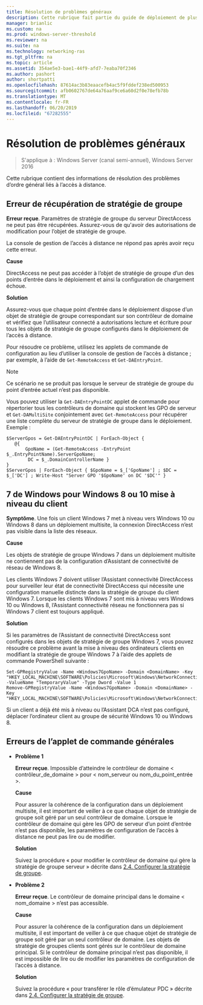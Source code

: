 ```yaml
---
title: Résolution de problèmes généraux
description: Cette rubrique fait partie du guide de déploiement de plusieurs serveurs d’accès distant dans un déploiement Multisite dans Windows Server 2016.
manager: brianlic
ms.custom: na
ms.prod: windows-server-threshold
ms.reviewer: na
ms.suite: na
ms.technology: networking-ras
ms.tgt_pltfrm: na
ms.topic: article
ms.assetid: 354ae5e3-bae1-44f9-afd7-7eaba70f2346
ms.author: pashort
author: shortpatti
ms.openlocfilehash: 87614ac3b83eaacefb4ac5f9fddef238ed500953
ms.sourcegitcommit: afb0602767de64a76aaf9ce6a60d2f0e78efb78b
ms.translationtype: MT
ms.contentlocale: fr-FR
ms.lasthandoff: 06/20/2019
ms.locfileid: "67282555"
---
```

# <a name="troubleshooting-general-issues"></a>Résolution de problèmes généraux

>S'applique à : Windows Server (canal semi-annuel), Windows Server 2016

Cette rubrique contient des informations de résolution des problèmes d’ordre général liés à l’accès à distance.  
  
## <a name="gpo-retrieval-error"></a>Erreur de récupération de stratégie de groupe  
**Erreur reçue**. Paramètres de stratégie de groupe du serveur DirectAccess ne peut pas être récupérées. Assurez-vous de qu'avoir des autorisations de modification pour l’objet de stratégie de groupe.  
  
La console de gestion de l’accès à distance ne répond pas après avoir reçu cette erreur.  
  
**Cause**  
  
DirectAccess ne peut pas accéder à l’objet de stratégie de groupe d’un des points d’entrée dans le déploiement et ainsi la configuration de chargement échoue.  
  
**Solution**  
  
Assurez-vous que chaque point d’entrée dans le déploiement dispose d’un objet de stratégie de groupe correspondant sur son contrôleur de domaine et vérifiez que l’utilisateur connecté a autorisations lecture et écriture pour tous les objets de stratégie de groupe configurés dans le déploiement de l’accès à distance.  
  
Pour résoudre ce problème, utilisez les applets de commande de configuration au lieu d’utiliser la console de gestion de l’accès à distance ; par exemple, à l’aide de `Get-RemoteAccess` et `Get-DAEntryPoint`.  
  
> [!NOTE]  
> Ce scénario ne se produit pas lorsque le serveur de stratégie de groupe du point d’entrée actuel n’est pas disponible.  
  
Vous pouvez utiliser la `Get-DAEntryPointDC` applet de commande pour répertorier tous les contrôleurs de domaine qui stockent les GPO de serveur et `Get-DAMultiSite` conjointement avec `Get-RemoteAccess` pour récupérer une liste complète du serveur de stratégie de groupe dans le déploiement. Exemple :  
  
```  
$ServerGpos = Get-DAEntryPointDC | ForEach-Object {   
   @{   
       GpoName = (Get-RemoteAccess -EntryPoint $_.EntryPointName).ServerGpoName;   
        DC = $_.DomainControllerName }   
}  
$ServerGpos | ForEach-Object { $GpoName = $_['GpoName'] ; $DC = $_['DC'] ; Write-Host "Server GPO '$GpoName' on DC '$DC'" }  
```  
  
## <a name="windows-7-to-windows-8-or-10-client-upgrade"></a>7 de Windows pour Windows 8 ou 10 mise à niveau du client  
**Symptôme**. Une fois un client Windows 7 met à niveau vers Windows 10 ou Windows 8 dans un déploiement multisite, la connexion DirectAccess n’est pas visible dans la liste des réseaux.  
  
**Cause**  
  
Les objets de stratégie de groupe Windows 7 dans un déploiement multisite ne contiennent pas de la configuration d’Assistant de connectivité de réseau de Windows 8.  
  
 Les clients Windows 7 doivent utiliser l’Assistant connectivité DirectAccess pour surveiller leur état de connectivité DirectAccess qui nécessite une configuration manuelle distincte dans la stratégie de groupe du client Windows 7. Lorsque les clients Windows 7 sont mis à niveau vers Windows 10 ou Windows 8, l’Assistant connectivité réseau ne fonctionnera pas si Windows 7 client est toujours appliqué.  
  
**Solution**  
  
Si les paramètres de l’Assistant de connectivité DirectAccess sont configurés dans les objets de stratégie de groupe Windows 7, vous pouvez résoudre ce problème avant la mise à niveau des ordinateurs clients en modifiant la stratégie de groupe Windows 7 à l’aide des applets de commande PowerShell suivante :  
  
```  
Set-GPRegistryValue -Name <Windows7GpoName> -Domain <DomainName> -Key "HKEY_LOCAL_MACHINE\SOFTWARE\Policies\Microsoft\Windows\NetworkConnectivityAssistant" -ValueName "TemporaryValue" -Type Dword -Value 1  
Remove-GPRegistryValue -Name <Windows7GpoName> -Domain <DomainName> -Key "HKEY_LOCAL_MACHINE\SOFTWARE\Policies\Microsoft\Windows\NetworkConnectivityAssistant"  
```  
  
Si un client a déjà été mis à niveau ou l’Assistant DCA n’est pas configuré, déplacer l’ordinateur client au groupe de sécurité Windows 10 ou Windows 8.  
  
## <a name="general-cmdlet-errors"></a>Erreurs de l’applet de commande générales  
  
-   **Problème 1**  
  
    **Erreur reçue**. Impossible d’atteindre le contrôleur de domaine < contrôleur_de_domaine > pour < nom_serveur ou nom_du_point_entrée >.  
  
    **Cause**  
  
    Pour assurer la cohérence de la configuration dans un déploiement multisite, il est important de veiller à ce que chaque objet de stratégie de groupe soit géré par un seul contrôleur de domaine. Lorsque le contrôleur de domaine qui gère les GPO de serveur d’un point d’entrée n’est pas disponible, les paramètres de configuration de l’accès à distance ne peut pas lire ou de modifier.  
  
    **Solution**  
  
    Suivez la procédure « pour modifier le contrôleur de domaine qui gère la stratégie de groupe serveur » décrite dans [2.4. Configurer la stratégie de groupe](assetId:///b1960686-a81e-4f48-83f1-cc4ea484df43#ConfigGPOs).  
  
-   **Problème 2**  
  
    **Erreur reçue**. Le contrôleur de domaine principal dans le domaine < nom_domaine > n’est pas accessible.  
  
    **Cause**  
  
    Pour assurer la cohérence de la configuration dans un déploiement multisite, il est important de veiller à ce que chaque objet de stratégie de groupe soit géré par un seul contrôleur de domaine. Les objets de stratégie de groupes clients sont gérés sur le contrôleur de domaine principal. Si le contrôleur de domaine principal n’est pas disponible, il est impossible de lire ou de modifier les paramètres de configuration de l’accès à distance.  
  
    **Solution**  
  
    Suivez la procédure « pour transférer le rôle d’émulateur PDC » décrite dans [2.4. Configurer la stratégie de groupe](assetId:///b1960686-a81e-4f48-83f1-cc4ea484df43#ConfigGPOs).  
  


